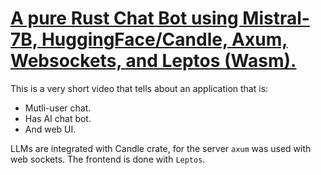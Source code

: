 # [A pure Rust Chat Bot using Mistral-7B, HuggingFace/Candle, Axum, Websockets, and Leptos (Wasm).](https://www.youtube.com/watch?v=Jw1E3LnNG0o&list=PLeb33PCuqDde8NiI_am5g7b2WWnyggE5t&index=20)

This is a very short video that tells about an application that is:

- Mutli-user chat.
- Has AI chat bot.
- And web UI.

LLMs are integrated with Candle crate, for the server `axum` was used with web sockets. The frontend is done with `Leptos`.
